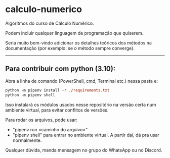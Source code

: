 # calculo-numerico
Algoritmos do curso de Cálculo Numérico.

Podem incluir qualquer linguagem de programação que quiserem.

Seria muito bem-vindo adicionar os detalhes teóricos dos métodos na documentação (por exemplo: se o método sempre converge).

----

## Para contribuir com python (3.10):

Abra a linha de comando (PowerShell, cmd, Terminal etc.) nessa pasta e: 
```ps
python -m pipenv install -r ./requirements.txt
python -m pipenv shell
```
Isso instalará os módulos usados nesse repositório na versão certa num ambiente virtual, para evitar conflitos de versões.

Para rodar os arquivos, pode usar:
- "pipenv run \<caminho do arquivo\>"
- "pipenv shell" para entrar no ambiente virtual. A partir daí, dá pra usar normalmente.


Qualquer dúvida, manda mensagem no grupo do WhatsApp ou no Discord.